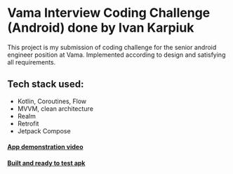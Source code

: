 # Vama Interview Coding Challenge (Android) done by Ivan Karpiuk

This project is my submission of coding challenge for the senior android engineer position at Vama.
Implemented according to design and satisfying all requirements.

## Tech stack used:
* Kotlin, Coroutines, Flow
* MVVM, clean architecture
* Realm
* Retrofit
* Jetpack Compose

#### [App demonstration video](https://github.com/ivstka95/MyVAMA/blob/master/Screen_Recording_20220906-161224_MyVAMA.mp4)

#### [Built and ready to test apk](https://github.com/ivstka95/MyVAMA/blob/master/app-release.apk)
